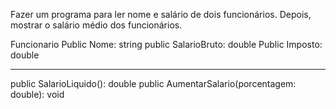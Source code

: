 Fazer um programa para ler nome e salário de dois funcionários. Depois, mostrar o salário
médio dos funcionários.


Funcionario
Public Nome: string
public SalarioBruto: double
Public Imposto: double
___________________________
public SalarioLiquido(): double
public AumentarSalario(porcentagem: double): void